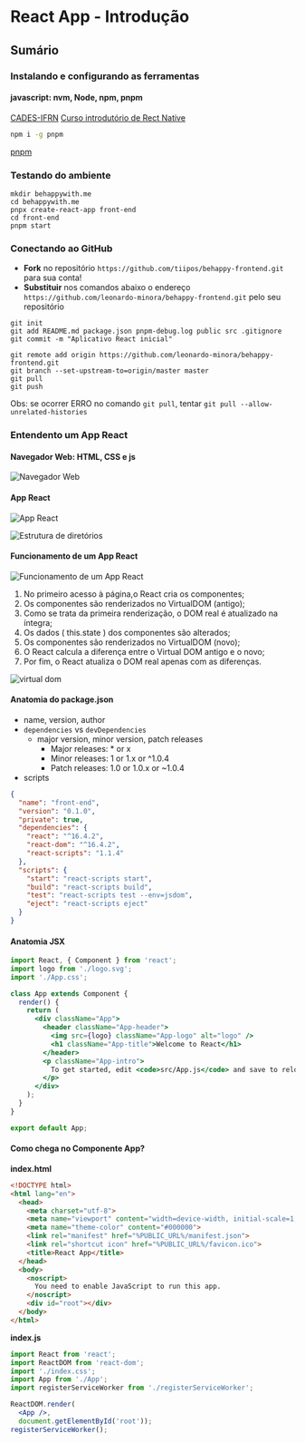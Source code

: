 # [](#header-1) React App - Introdução


## [](#header-2) Sumário


### [](#header-3) Instalando e configurando as ferramentas

#### [](#header-4) javascript: nvm, Node, npm, pnpm

[CADES-IFRN](https://cades.natal.br) [Curso introdutório de Rect Native](https://github.com/cades-ifrn/minicurso-react-native-wtads/blob/master/install.md)

```sh
npm i -g pnpm
```

[pnpm](https://pnpm.js.org)


### [](#header-3) Testando do ambiente

```
mkdir behappywith.me
cd behappywith.me
pnpx create-react-app front-end
cd front-end
pnpm start
```


### [](#header-3) Conectando ao GitHub

- **Fork**  no repositório ```https://github.com/tiipos/behappy-frontend.git``` para sua conta!
- **Substituir** nos comandos abaixo o endereço ```https://github.com/leonardo-minora/behappy-frontend.git``` pelo seu repositório

```git
git init
git add README.md package.json pnpm-debug.log public src .gitignore
git commit -m "Aplicativo React inicial"

git remote add origin https://github.com/leonardo-minora/behappy-frontend.git
git branch --set-upstream-to=origin/master master
git pull
git push
```
Obs: se ocorrer ERRO no comando ```git pull```, tentar ```git pull --allow-unrelated-histories```

### [](#header-3) Entendento um App React

#### [](#header-4) Navegador Web: HTML, CSS e js

![Navegador Web](img/browser.jpeg)


#### [](#header-4) App React

![App React](img/react-app.jpeg)

![Estrutura de diretórios](img/react-dir.png)


#### [](#header-4) Funcionamento de um App React

![Funcionamento de um App React](img/react-dom.png)

1. No primeiro acesso à página,o React cria os componentes;
2. Os componentes são renderizados no VirtualDOM (antigo);
3. Como se trata da primeira renderização, o DOM real é
atualizado na íntegra;
4. Os dados ( this.state ) dos componentes são alterados;
5. Os componentes são renderizados no VirtualDOM (novo);
6. O React calcula a diferença entre o Virtual DOM antigo e o
novo;
7. Por fim, o React atualiza o DOM real apenas com as
diferenças.

![virtual dom](img/react-virtualdom.png)

#### [](#header-4) Anatomia do package.json

- name, version, author
- ```dependencies``` vs ```devDependencies```
  - major version, minor version, patch releases
    - Major releases: * or x
    - Minor releases: 1 or 1.x or ^1.0.4
    - Patch releases: 1.0 or 1.0.x or ~1.0.4
- scripts

```json
{
  "name": "front-end",
  "version": "0.1.0",
  "private": true,
  "dependencies": {
    "react": "^16.4.2",
    "react-dom": "^16.4.2",
    "react-scripts": "1.1.4"
  },
  "scripts": {
    "start": "react-scripts start",
    "build": "react-scripts build",
    "test": "react-scripts test --env=jsdom",
    "eject": "react-scripts eject"
  }
}
```

#### [](#header-4) Anatomia JSX

```jsx
import React, { Component } from 'react';
import logo from './logo.svg';
import './App.css';

class App extends Component {
  render() {
    return (
      <div className="App">
        <header className="App-header">
          <img src={logo} className="App-logo" alt="logo" />
          <h1 className="App-title">Welcome to React</h1>
        </header>
        <p className="App-intro">
          To get started, edit <code>src/App.js</code> and save to reload.
        </p>
      </div>
    );
  }
}

export default App;
```

#### [](#header-4) Como chega no Componente App?

**index.html**
```html
<!DOCTYPE html>
<html lang="en">
  <head>
    <meta charset="utf-8">
    <meta name="viewport" content="width=device-width, initial-scale=1, shrink-to-fit=no">
    <meta name="theme-color" content="#000000">
    <link rel="manifest" href="%PUBLIC_URL%/manifest.json">
    <link rel="shortcut icon" href="%PUBLIC_URL%/favicon.ico">
    <title>React App</title>
  </head>
  <body>
    <noscript>
      You need to enable JavaScript to run this app.
    </noscript>
    <div id="root"></div>
  </body>
</html>
```

**index.js**
```jsx
import React from 'react';
import ReactDOM from 'react-dom';
import './index.css';
import App from './App';
import registerServiceWorker from './registerServiceWorker';

ReactDOM.render(
  <App />, 
  document.getElementById('root'));
registerServiceWorker();
```

